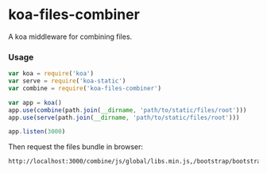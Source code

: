 # koa-files-combiner

A koa middleware for combining files.

### Usage

```javascript
var koa = require('koa')
var serve = require('koa-static')
var combine = require('koa-files-combiner')

var app = koa()
app.use(combine(path.join(__dirname, 'path/to/static/files/root')))
app.use(serve(path.join(__dirname, 'path/to/static/files/root')))

app.listen(3000)
```

Then request the files bundle in browser:
```
http://localhost:3000/combine/js/global/libs.min.js,/bootstrap/bootstrap.min.js
```

